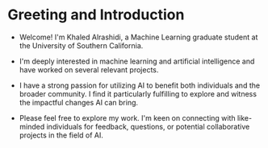 # Greeting and Introduction
- Welcome! I'm Khaled Alrashidi, a Machine Learning graduate student at the University of Southern California.

- I'm deeply interested in machine learning and artificial intelligence and have worked on several relevant projects. 
- I have a strong passion for utilizing AI to benefit both individuals and the broader community. I find it particularly fulfilling to explore and witness the impactful changes AI can bring.
- Please feel free to explore my work. I'm keen on connecting with like-minded individuals for feedback, questions, or potential collaborative projects in the field of AI.
<!---
KhaledAlrashi1/KhaledAlrashi1 is a ✨ special ✨ repository because its `README.md` (this file) appears on your GitHub profile.
You can click the Preview link to take a look at your changes.
--->
